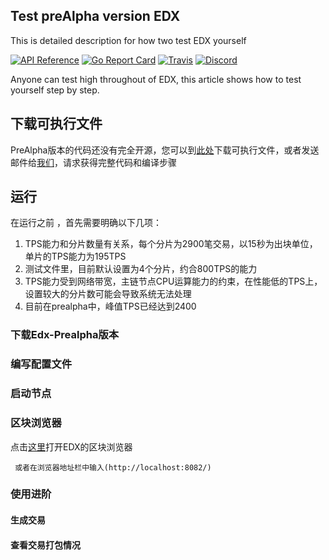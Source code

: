 ## Test preAlpha version EDX 

This is detailed description for how two test EDX yourself

[![API Reference](
https://camo.githubusercontent.com/915b7be44ada53c290eb157634330494ebe3e30a/68747470733a2f2f676f646f632e6f72672f6769746875622e636f6d2f676f6c616e672f6764646f3f7374617475732e737667
)](https://godoc.org/github.com/ethereum/go-ethereum)
[![Go Report Card](https://goreportcard.com/badge/github.com/ethereum/go-ethereum)](https://goreportcard.com/report/github.com/ethereum/go-ethereum)
[![Travis](https://travis-ci.org/ethereum/go-ethereum.svg?branch=master)](https://travis-ci.org/ethereum/go-ethereum)
[![Discord](https://img.shields.io/badge/discord-join%20chat-blue.svg)](https://discord.gg/nthXNEv)

Anyone can test high throughout of EDX, this article shows how to test yourself step by step.

## 下载可执行文件 

PreAlpha版本的代码还没有完全开源，您可以到[此处](https://github.com/EDXFund/MasterChain/releases)下载可执行文件，或者发送邮件给[我们](mailto://pluto.shu@gmail.com)，请求获得完整代码和编译步骤


## 运行

   在运行之前 ，首先需要明确以下几项：
   
   1) TPS能力和分片数量有关系，每个分片为2900笔交易，以15秒为出块单位，单片的TPS能力为195TPS
   2) 测试文件里，目前默认设置为4个分片，约合800TPS的能力
   3) TPS能力受到网络带宽，主链节点CPU运算能力的约束，在性能低的TPS上，设置较大的分片数可能会导致系统无法处理
   4) 目前在prealpha中，峰值TPS已经达到2400
   

### 下载Edx-Prealpha版本



### 编写配置文件




### 启动节点


### 区块浏览器

 点击[这里](http://localhost:8082/)打开EDX的区块浏览器
```
 或者在浏览器地址栏中输入(http://localhost:8082/)
```

### 使用进阶
#### 生成交易
#### 查看交易打包情况

